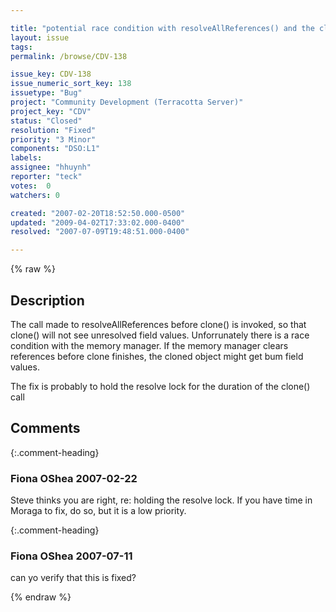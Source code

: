 ```yaml
---

title: "potential race condition with resolveAllReferences() and the client memory manager"
layout: issue
tags: 
permalink: /browse/CDV-138

issue_key: CDV-138
issue_numeric_sort_key: 138
issuetype: "Bug"
project: "Community Development (Terracotta Server)"
project_key: "CDV"
status: "Closed"
resolution: "Fixed"
priority: "3 Minor"
components: "DSO:L1"
labels: 
assignee: "hhuynh"
reporter: "teck"
votes:  0
watchers: 0

created: "2007-02-20T18:52:50.000-0500"
updated: "2009-04-02T17:33:02.000-0400"
resolved: "2007-07-09T19:48:51.000-0400"

---
```




{% raw %}



## Description

<div markdown="1" class="description">

The call made to resolveAllReferences before clone() is invoked, so that clone() will not see unresolved field values. Unforrunately there is a race condition with the memory manager. If the memory manager clears references before clone finishes, the cloned object might get bum field values. 

The fix is probably to hold the resolve lock for the duration of the clone() call


</div>

## Comments


{:.comment-heading}
### **Fiona OShea** <span class="date">2007-02-22</span>

<div markdown="1" class="comment">

Steve thinks you are right, re: holding the resolve lock.  If you have time in Moraga to fix, do so, but it is a low priority.

</div>


{:.comment-heading}
### **Fiona OShea** <span class="date">2007-07-11</span>

<div markdown="1" class="comment">

can yo verify that this is fixed?

</div>



{% endraw %}
